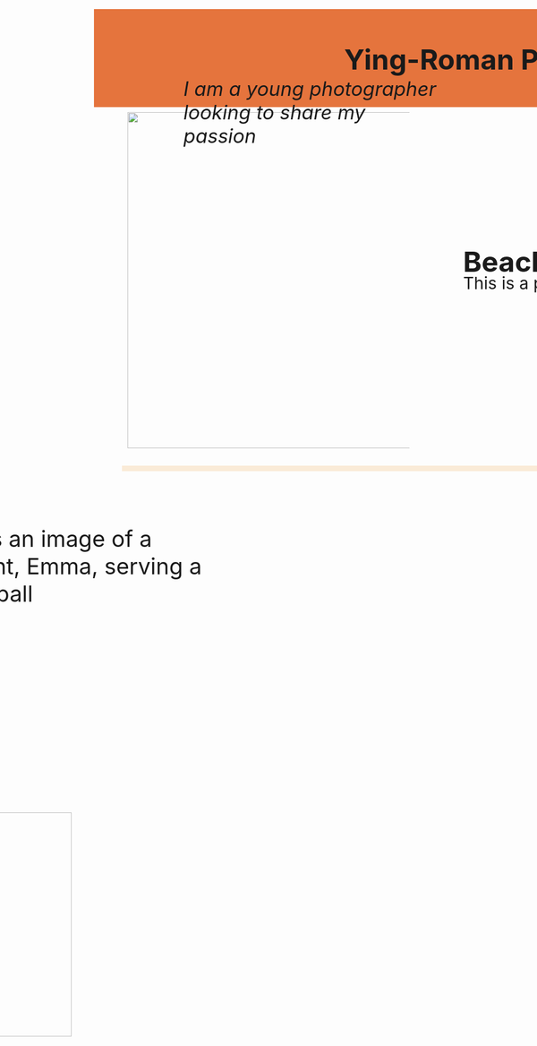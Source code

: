 
<!DOCTYPE html>
<html>
<head>
<title>Ying-Roman Photography</title>




<style>

.rectangle {
Margin:-10px;
width:1525px;
height: 175px;
background-color: #E5743D;
Position:relative;
Bottom:0px;
Right:50px;
Font-size:50px;
Text-align:center;
}
.line{
	margin:-10px;
	width:1475px;
	height:10px;
	background-color:antiquewhite;
	position: relative;
	bottom: -650px;
	
	}
Body{ 
Position:relative;
Bottom:50px;
Left:0px;
}
H2{
Margin:0px;
Width:800px;
Position:absolute;
Top:500px;
Left:650px;
Font-size:50px;
}
P{
Margin:0px;
Width:800px;
Position:absolute;
Top:550px;
Left:650px;
Font-size:30px;
}
Body2{
Position:relative;
Top:650px;
Left:-500px;
}
p2{
position:absolute;
Top:200px;
left:150px;
font-size: 35px;
	}
p3{
width:500px;
Position:absolute;
Top:1000px;
right:400px;
Font-size:40px;
	}


@media (max-width: 1525px){
}
</style>


<h1> 
<div class="rectangle"><br>Ying-Roman Photography
</div>
<div 
class="line"><br></div>
</h1>
</head>
<body>
<img src="file:///Macintosh HD/Users/mateoroman/Desktop/first webpage/IMG_0407.jpg" width="600px" height="auto" alt=""/>
</body>
<body2><img src="file:///Macintosh HD/Users/mateoroman/Desktop/first webpage/IMG_1784.jpeg" width="400" height="auto" text-align="center" alt=""/>
</body2>
<h2>Beach with Sunset</h2>
<p>This is a photo taken at Dana Pt, CA</p>
<p2><i>I am a young photographer looking to share my passion</i></p2>
<p3>This is an image of a student, Emma, serving a volleyball</p3>
</html>
